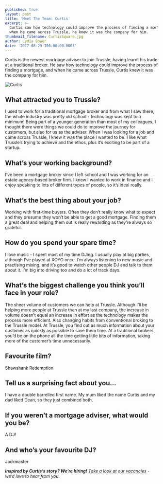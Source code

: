```yaml
---
published: true
layout: post
title: 'Meet The Team: Curtis'
excerpt: >-
  Curtis saw how technology could improve the process of finding a mortgage, and
  when he came across Trussle, he knew it was the company for him.  
thumbnail_filename: CurtisSquare.jpg
author: Lydia Bower
date: '2017-08-29 T00:00:00.000Z'
---
```

Curtis is the newest mortgage adviser to join Trussle, having learnt his trade at a traditional broker. He saw how technology could improve the process of finding a mortgage, and when he came across Trussle, Curtis knew it was the company for him. 

![Curtis]({{site.baseurl}}/images/post_images/Curtis.jpg)

## What attracted you to Trussle?
I used to work for a traditional mortgage broker and from what I saw there, the whole industry was pretty old school - technology was kept to a minimum! Being part of a younger generation than most of my colleagues, I thought there were things we could do to improve the journey for customers, but also for us as the adviser. When I was looking for a job and came across Trussle, I knew it was the place I wanted to be. I like what Trussle’s trying to achieve and the ethos, plus it’s exciting to be part of a startup.

## What’s your working background?
I’ve been a mortgage broker since I left school and I was working for an estate agency-based broker firm. I knew I wanted to work in finance and I enjoy speaking to lots of different types of people, so it’s ideal really. 

## What’s the best thing about your job?
Working with first-time buyers. Often they don’t really know what to expect and they presume they won’t be able to get a good mortgage. Finding them a great deal and helping them out is really rewarding as they’re always so grateful. 

## How do you spend your spare time?
I love music - I spent most of my time DJing. I usually play at big parties, although I’ve played at XOYO once. I’m always listening to new music and practising mixing, and it’s good to watch other people DJ and talk to them about it. I’m big into driving too and do a lot of track days. 

## What’s the biggest challenge you think you’ll face in your role?
The sheer volume of customers we can help at Trussle. Although I’ll be helping more people at Trussle than at my last company, the increase in volume doesn’t equal an increase in effort as the technology makes the process more efficient. Also changing habits from conventional broking to the Trussle model. At Trussle, you find out as much information about your customer as quickly as possible to save them time. At a traditional brokers, you’d be on the phone all the time getting little bits of information, taking more of the customer’s time unnecessarily. 

## Favourite film?
Shawshank Redemption

## Tell us a surprising fact about you...
I have a double barrelled first name. My mum liked the name Curtis and my dad liked Dean, so they just combined both.

## If you weren’t a mortgage adviser, what would you be?
A DJ! 

## And who’s your favourite DJ?
Jackmaster 

_**Inspired by Curtis’s story? We’re hiring!** [Take a look at our vacancies](https://jobs.lever.co/trussle "Trussle vacancies") - we’d love to hear from you._
